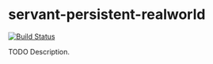 # servant-persistent-realworld

[![Build Status](https://travis-ci.org/githubuser/servant-persistent-realworld.png)](https://travis-ci.org/githubuser/servant-persistent-realworld)

TODO Description.
